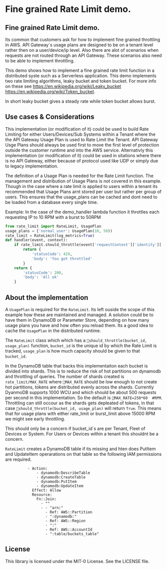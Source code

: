 # Fine grained Rate Limit demo.

## Fine grained Rate Limit demo.

Its common that customers ask for how to implement fine grained throttling in AWS. API Gateway´s usage plans are designed to be on a tenant level rather then on a user/device/ip level. Also there are alot of scenarios when requests are not routed through an API Gateway. These scenarios also need to be able to implement throttling.

This demo shows how to implement a fine grained rate limit function in a distributed syste such as a Serverless application. This demo implements two rate limiting algorithms, leaky bucket and token bucket. For more info on these see https://en.wikipedia.org/wiki/Leaky_bucket https://en.wikipedia.org/wiki/Token_bucket.

In short leaky bucket gives a steady rate while token bucket allows burst.

## Use cases & Considerations

This implementation (or modification of it) could be used to build Rate Limiting for either Users/Devices/Sub Systems within a Tenant where the the API Gateway Usage Plan is used to Rate Limit the Tenant. API Gateway Usge Plans should always be used first to move the first level of protection outside the customer runtime and into the AWS service. Alternativly this implementation (or modification of it) could be used in sitations where there is no API Gateway, either because of protocol used like UDP or simply due to legacy implementation.

The definition of a Usage Plan is needed for the Rate Limit function. The management and distribution of Usage Plans is not covered in this example. Though in the case where a rate limit is applied to users within a tenant its recommended that Usage Plans arnt stored per user but rather per group of users. This ensures that the usage_plans can be cached and dont need to be loaded from a database every single time.

Example: In the case of the demo_handler lambda function it throttles each requesting IP to 10 RPM with a burst to 50RPM
```python
from rate_limit import RateLimit, UsagePlan
usage_plans = {'normal_user': UsagePlan(10, 50))
rate_limit = RateLimit(log_metrics=True)
def handler(event, context):
    if rate_limit.should_throttle(event['requestContext']['identity']['sourceIp'], usage_plans['normal_user']):
        return {
            'statusCode': 429,
            'body': 'You got throttled'
        }
    return {
        'statusCode': 200,
        'body': 'All ok'
    }
```


## About the implementation

A `UsagePlan` is required for the `RateLimit`. Its left ouside the scope of this example how these are maintained and managed. A solution could be to have them in DynamoDB or Parameter Store, depending on how many usage plans you have and how often you reload them. Its a good idea to cache the `UsagePlan` in the distributed runtime.

The `RateLimit` class which which has a `should_throttle(bucket_id, usage_plan)` function, `bucket_id` is the unique id by which the Rate Limit is tracked, `usage_plan` is how much capacity should be given to that `bucket_id`. 

In the DynamoDB table that backs this implementaiton each bucket is divided into shards. This is to reduce the risk of hot partitions on dynamodb and throttling of queries. The number of shards created is `rate_limit/MAX_RATE` where `MAX_RATE` should be low enough to not create hot partitions, tokens are distributed evenly across the shards. Currently DyanmoDB supports 1000 WCU and which should be about 500 requests per second in this implementation. So the default is `MAX_RATE=250*60  #RPM`. Throttling can still occour as the shards gets depleated of tokens, in that case `should_throttle(bucket_id, usage_plan)` will return `True`. This means that for usage plans with either rate_limit or burst_limit above 15000 RPM we might see early throttling. 

This should only be a concern if bucket_id´s are per Tenant, Fleet of Devices or System. For Users or Devices within a tenant this shouldnt be a concern.

`RateLimit` creates a DynamoDB table if its missing and hten does PutItem and UpdateItem operarations on that table so the following IAM permissions are required.
````
          - Action:
              - dynamodb:DescribeTable
              - dynamodb:CreateTable
              - dynamodb:PutItem
              - dynamodb:UpdateItem
            Effect: Allow
            Resource:
              Fn::Join:
                - ""
                - - "arn:"
                  - Ref: AWS::Partition
                  - ":dynamodb:"
                  - Ref: AWS::Region
                  - ":"
                  - Ref: AWS::AccountId
                  - ":table/buckets_table"
````


## License

This library is licensed under the MIT-0 License. See the LICENSE file.

